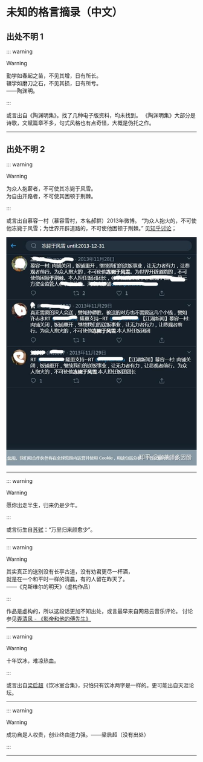 # 未知的格言摘录（中文）

## 出处不明 1

::: warning

> [!warning]
>
> 勤学如春起之苗，不见其增，日有所长。  
> 辍学如磨刀之石，不见其损，日有所亏。  
> ——陶渊明。

:::

或言出自《陶渊明集》。找了几种电子版资料，均未找到。
《陶渊明集》大部分是诗歌，文赋篇章不多，句式风格也有点奇怪，大概是伪托之作。

---

## 出处不明 2

::: warning

> [!warning]
>
> 为众人抱薪者，不可使其冻毙于风雪。  
> 为自由开路者，不可使其困顿于荆棘。  

:::

或言出自慕容一村（慕容雪村，本名郝群）2013年微博。
“为众人抱火的，不可使他冻毙于风雪；为世界开辟道路的，不可使他困顿于荆棘。”
见[知乎讨论](https://www.zhihu.com/question/295275656)；

![](../images/zhihu_murongxuecun.jpg)

---

::: warning

> [!warning]
>
> 愿你出走半生，归来仍是少年。

:::

或言衍生自[苏轼](../wiki/苏轼.md)：“万里归来颜愈少”。

---

::: warning

> [!warning]
>
> 其实真正的送别没有长亭古道，没有劝君更尽一杯酒，  
> 就是在一个和平时一样的清晨，有的人留在昨天了。  
> ——《克斯维尔的明天》（虚构作品）

:::

作品是虚构的，所以这段话更加不知出处，或言最早来自网易云音乐评论。
讨论参见[弄清风 - 《影帝和他的傅先生》](../wiki/弄清风.md)

---

::: warning

> [!warning]
>
> 十年饮冰，难凉热血。

:::

或言出自[梁启超](../wiki/梁启超.md)《饮冰室合集》，只怕只有饮冰两字是一样的。更可能出自天涯论坛。

---

::: warning

> [!warning]
>
> 成功自是人权贵，创业终由道力强。——梁启超（没有出处）

:::

---
